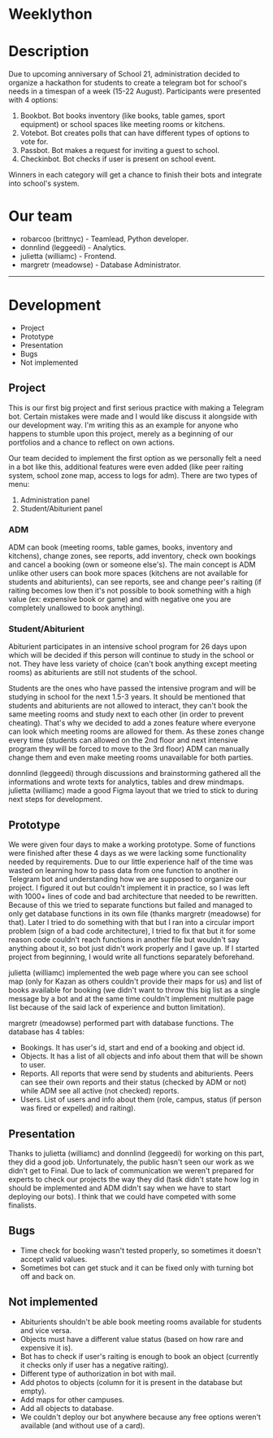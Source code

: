 # Weeklython
# Description
Due to upcoming anniversary of School 21, administration decided to organize a hackathon for students to create a telegram bot for school's needs in a timespan of a week (15-22 August). Participants were presented with 4 options:
1. Bookbot. Bot books inventory (like books, table games, sport equipment) or school spaces like meeting rooms or kitchens. 
2. Votebot. Bot creates polls that can have different types of options to vote for.
3. Passbot. Bot makes a request for inviting a guest to school. 
4. Checkinbot. Bot checks if user is present on school event. 

Winners in each category will get a chance to finish their bots and integrate into school's system. 
# Our team
- robarcoo (brittnyc) - Teamlead, Python developer.
- donnlind (leggeedi) - Analytics.
- julietta (williamc) - Frontend.
- margretr (meadowse) - Database Administrator. 
---
# Development
- Project
- Prototype
- Presentation
- Bugs
- Not implemented

## Project
This is our first big project and first serious practice with making a Telegram bot. Certain mistakes were made and I would like discuss it alongside with our development way. I'm writing this as an example for anyone who happens to stumble upon this project, merely as a beginning of our portfolios and a chance to reflect on own actions. 

Our team decided to implement the first option as we personally felt a need in a bot like this, additional features were even added (like peer raiting system, school zone map, access to logs for adm). There are two types of menu:
1. Administration panel
2. Student/Abiturient panel

### ADM 
ADM can book (meeting rooms, table games, books, inventory and kitchens), change zones, see reports, add inventory, check own bookings and cancel a booking (own or someone else's). The main concept is ADM unlike other users can book more spaces (kitchens are not available for students and abiturients), can see reports, see and change peer's raiting (if raiting becomes low then it's not possible to book something with a high value (ex: expensive book or game) and with negative one you are completely unallowed to book anything). 

### Student/Abiturient
Abiturient participates in an intensive school program for 26 days upon which will be decided if this person will continue to study in the school or not. They have less variety of choice (can't book anything except meeting rooms) as abiturients are still not students of the school.

Students are the ones who have passed the intensive program and will be studying in school for the next 1.5-3 years. It should be mentioned that students and abiturients are not allowed to interact, they can't book the same meeting rooms and study next to each other (in order to prevent cheating). That's why we decided to add a zones feature where everyone can look which meeting rooms are allowed for them. As these zones change every time (students can allowed on the 2nd floor and next intensive program they will be forced to move to the 3rd floor) ADM can manually change them and even make meeting rooms unavailable for both parties.

donnlind (leggeedi) through discussions and brainstorming gathered all the informations and wrote texts for analytics, tables and drew mindmaps. julietta (williamc) made a good Figma layout that we tried to stick to during next steps for development.

## Prototype
We were given four days to make a working prototype. Some of functions were finished after these 4 days as we were lacking some functionality needed by requirements. Due to our little experience half of the time was wasted on learning how to pass data from one function to another in Telegram bot and understanding how we are supposed to organize our project. I figured it out but couldn't implement it in practice, so I was left with 1000+ lines of code and bad architecture that needed to be rewritten. Because of this we tried to separate functions but failed and managed to only get database functions in its own file (thanks margretr (meadowse) for that). Later I tried to do something with that but I ran into a circular import problem (sign of a bad code architecture), I tried to fix that but it for some reason code couldn't reach functions in another file but wouldn't say anything about it, so bot just didn't work properly and I gave up. If I started project from beginning, I would write all functions separately beforehand.

julietta (williamc) implemented the web page where you can see school map (only for Kazan as others couldn't provide their maps for us) and list of books available for booking (we didn't want to throw this big list as a single message by a bot and at the same time couldn't implement multiple page list because of the said lack of experience and button limitation). 

margretr (meadowse) performed part with database functions. The database has 4 tables: 
- Bookings. It has user's id, start and end of a booking and object id. 
- Objects. It has a list of all objects and info about them that will be shown to user.
- Reports. All reports that were send by students and abiturients. Peers can see their own reports and their status (checked by ADM or not) while ADM see all active (not checked) reports. 
- Users. List of users and info about them (role, campus, status (if person was fired or expelled) and raiting).

## Presentation

Thanks to julietta (williamc) and donnlind (leggeedi) for working on this part, they did a good job. Unfortunately, the public hasn't seen our work as we didn't get to Final. Due to lack of communication we weren't prepared for experts to check our projects the way they did (task didn't state how log in should be implemented and ADM didn't say when we have to start deploying our bots). I think that we could have competed with some finalists.

## Bugs

- Time check for booking wasn't tested properly, so sometimes it doesn't accept valid values.
- Sometimes bot can get stuck and it can be fixed only with turning bot off and back on.

## Not implemented

- Abiturients shouldn't be able book meeting rooms available for students and vice versa.
- Objects must have a different value status (based on how rare and expensive it is).
- Bot has to check if user's raiting is enough to book an object (currently it checks only if user has a negative raiting).
- Different type of authorization in bot with mail.
- Add photos to objects (column for it is present in the database but empty).
- Add maps for other campuses.
- Add all objects to database.
- We couldn't deploy our bot anywhere because any free options weren't available (and without use of a card). 
